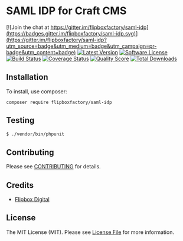 # SAML IDP for Craft CMS
[![Join the chat at https://gitter.im/flipboxfactory/saml-idp](https://badges.gitter.im/flipboxfactory/saml-idp.svg)](https://gitter.im/flipboxfactory/saml-idp?utm_source=badge&utm_medium=badge&utm_campaign=pr-badge&utm_content=badge)
[![Latest Version](https://img.shields.io/github/release/flipboxfactory/saml-idp.svg?style=flat-square)](https://github.com/flipboxfactory/saml-idp/releases)
[![Software License](https://img.shields.io/badge/license-MIT-brightgreen.svg?style=flat-square)](LICENSE.md)
[![Build Status](https://img.shields.io/travis/flipboxfactory/saml-idp/master.svg?style=flat-square)](https://travis-ci.com/flipboxfactory/saml-idp)
[![Coverage Status](https://img.shields.io/scrutinizer/coverage/g/flipboxfactory/saml-idp.svg?style=flat-square)](https://scrutinizer-ci.com/g/flipboxfactory/saml-idp/code-structure)
[![Quality Score](https://img.shields.io/scrutinizer/g/flipboxfactory/saml-idp.svg?style=flat-square)](https://scrutinizer-ci.com/g/flipboxfactory/saml-idp)
[![Total Downloads](https://img.shields.io/packagist/dt/flipboxfactory/saml-idp.svg?style=flat-square)](https://packagist.org/packages/flipboxfactory/saml-idp)

## Installation

To install, use composer:

```
composer require flipboxfactory/saml-idp
```

## Testing

``` bash
$ ./vendor/bin/phpunit
```

## Contributing

Please see [CONTRIBUTING](https://github.com/flipboxfactory/saml-idp/blob/master/CONTRIBUTING.md) for details.


## Credits

- [Flipbox Digital](https://github.com/flipbox)

## License

The MIT License (MIT). Please see [License File](https://github.com/flipboxfactory/saml-idp/blob/master/LICENSE) for more information.
